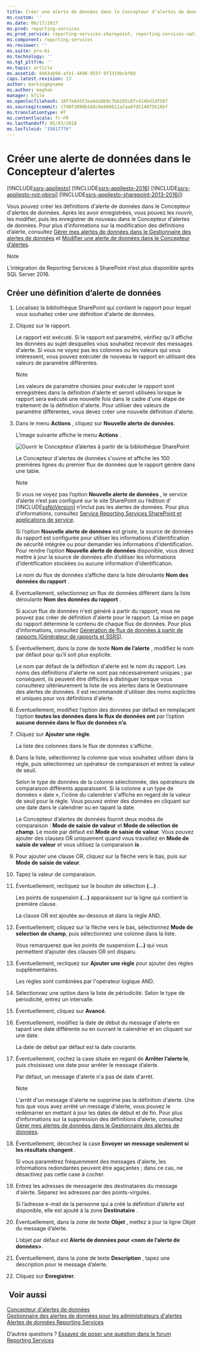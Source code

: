 ```yaml
---
title: Créer une alerte de données dans le Concepteur d’alertes de données | Microsoft Docs
ms.custom: ''
ms.date: 08/17/2017
ms.prod: reporting-services
ms.prod_service: reporting-services-sharepoint, reporting-services-native
ms.component: reporting-services
ms.reviewer: ''
ms.suite: pro-bi
ms.technology: ''
ms.tgt_pltfrm: ''
ms.topic: article
ms.assetid: 8464ab9d-afe1-4490-955f-9f3319bcbf8d
caps.latest.revision: 13
author: markingmyname
ms.author: maghan
manager: kfile
ms.openlocfilehash: 10f7e6d3f3ea4da0b9c7bb285c87c414bd1df58f
ms.sourcegitcommit: 1740f3090b168c0e809611a7aa6fd514075616bf
ms.translationtype: HT
ms.contentlocale: fr-FR
ms.lasthandoff: 05/03/2018
ms.locfileid: "33017776"
---
```

# <a name="create-a-data-alert-in-data-alert-designer"></a>Créer une alerte de données dans le Concepteur d’alertes

[!INCLUDE[ssrs-appliesto](../includes/ssrs-appliesto.md)] [!INCLUDE[ssrs-appliesto-2016](../includes/ssrs-appliesto-2016.md)] [!INCLUDE[ssrs-appliesto-not-pbirsi](../includes/ssrs-appliesto-not-pbirs.md)] [!INCLUDE[ssrs-appliesto-sharepoint-2013-2016i](../includes/ssrs-appliesto-sharepoint-2013-2016.md)])

Vous pouvez créer les définitions d'alerte de données dans le Concepteur d'alertes de données. Après les avoir enregistrées, vous pouvez les rouvrir, les modifier, puis les enregistrer de nouveau dans le Concepteur d'alertes de données. Pour plus d’informations sur la modification des définitions d’alerte, consultez [Gérer mes alertes de données dans le Gestionnaire des alertes de données](../reporting-services/manage-my-data-alerts-in-data-alert-manager.md) et [Modifier une alerte de données dans le Concepteur d’alertes](../reporting-services/edit-a-data-alert-in-alert-designer.md).

> [!NOTE]
> L’intégration de Reporting Services à SharePoint n’est plus disponible après SQL Server 2016.

## <a name="create-a-data-alert-definition"></a>Créer une définition d’alerte de données
 
1.  Localisez la bibliothèque SharePoint qui contient le rapport pour lequel vous souhaitez créer une définition d'alerte de données.  
  
2.  Cliquez sur le rapport.  
  
     Le rapport est exécuté. Si le rapport est paramétré, vérifiez qu'il affiche les données au sujet desquelles vous souhaitez recevoir des messages d'alerte. Si vous ne voyez pas les colonnes ou les valeurs qui vous intéressent, vous pouvez exécuter de nouveau le rapport en utilisant des valeurs de paramètre différentes.  
  
    > [!NOTE]  
    >  Les valeurs de paramètre choisies pour exécuter le rapport sont enregistrées dans la définition d'alerte et seront utilisées lorsque le rapport sera exécuté une nouvelle fois dans le cadre d'une étape de traitement de la définition d'alerte. Pour utiliser des valeurs de paramètre différentes, vous devez créer une nouvelle définition d'alerte.  
  
3.  Dans le menu **Actions** , cliquez sur **Nouvelle alerte de données**.  
  
     L’image suivante affiche le menu **Actions** .  
  
     ![Ouvrir le Concepteur d’alertes à partir de la bibliothèque SharePoint](../reporting-services/media/rs-openalertdesigneriw.gif "Ouvrir le Concepteur d’alertes à partir de la bibliothèque SharePoint")  
  
     Le Concepteur d'alertes de données s'ouvre et affiche les 100 premières lignes du premier flux de données que le rapport génère dans une table.  
  
    > [!NOTE]  
    >  Si vous ne voyez pas l’option **Nouvelle alerte de données** , le service d’alerte n’est pas configuré sur le site SharePoint ou l’édition d’ [!INCLUDE[ssNoVersion](../includes/ssnoversion-md.md)] n’inclut pas les alertes de données. Pour plus d’informations, consultez [Service Reporting Services SharePoint et applications de service](../reporting-services/report-server-sharepoint/reporting-services-sharepoint-service-and-service-applications.md).  
    >   
    >  Si l’option **Nouvelle alerte de données** est grisée, la source de données du rapport est configurée pour utiliser les informations d’identification de sécurité intégrée ou pour demander les informations d’identification. Pour rendre l’option **Nouvelle alerte de données** disponible, vous devez mettre à jour la source de données afin d’utiliser les informations d’identification stockées ou aucune information d’identification.  
  
     Le nom du flux de données s’affiche dans la liste déroulante **Nom des données du rapport** .  
  
4.  Éventuellement, sélectionnez un flux de données différent dans la liste déroulante **Nom des données du rapport** .  
  
     Si aucun flux de données n'est généré à partir du rapport, vous ne pouvez pas créer de définition d'alerte pour le rapport. La mise en page du rapport détermine le contenu de chaque flux de données. Pour plus d’informations, consultez [Génération de flux de données à partir de rapports &#40;Générateur de rapports et SSRS&#41;](../reporting-services/report-builder/generating-data-feeds-from-reports-report-builder-and-ssrs.md).  
  
5.  Éventuellement, dans la zone de texte **Nom de l’alerte** , modifiez le nom par défaut pour qu’il soit plus explicite.  
  
     Le nom par défaut de la définition d'alerte est le nom du rapport. Les noms des définitions d'alerte ne sont pas nécessairement uniques ; par conséquent, ils peuvent être difficiles à distinguer lorsque vous consulterez ultérieurement la liste de vos alertes dans le Gestionnaire des alertes de données. Il est recommandé d'utiliser des noms explicites et uniques pour vos définitions d'alerte.  
  
6.  Éventuellement, modifiez l’option des données par défaut en remplaçant l’option **toutes les données dans le flux de données ont** par l’option **aucune donnée dans le flux de données n’a**.  
  
7.  Cliquez sur **Ajouter une règle**.  
  
     La liste des colonnes dans le flux de données s'affiche.  
  
8.  Dans la liste, sélectionnez la colonne que vous souhaitez utiliser dans la règle, puis sélectionnez un opérateur de comparaison et entrez la valeur de seuil.  
  
     Selon le type de données de la colonne sélectionnée, des opérateurs de comparaison différents apparaissent. Si la colonne a un type de données « date », l'icône du calendrier s'affiche en regard de la valeur de seuil pour la règle. Vous pouvez entrer des données en cliquant sur une date dans le calendrier ou en tapant la date.  
  
     Le Concepteur d’alertes de données fournit deux modes de comparaison : **Mode de saisie de valeur** et **Mode de sélection de champ**. Le mode par défaut est **Mode de saisie de valeur**. Vous pouvez ajouter des clauses OR uniquement quand vous travaillez en **Mode de saisie de valeur** et vous utilisez la comparaison **is** .  
  
9. Pour ajouter une clause OR, cliquez sur la flèche vers le bas, puis sur **Mode de saisie de valeur**.  
  
10. Tapez la valeur de comparaison.  
  
11. Éventuellement, recliquez sur le bouton de sélection **(…)** .  
  
     Les points de suspension **(…)** apparaissent sur la ligne qui contient la première clause.  
  
     La clause OR est ajoutée au-dessous et dans la règle AND.  
  
12. Éventuellement, cliquez sur la flèche vers le bas, sélectionnez **Mode de sélection de champ**, puis sélectionnez une colonne dans la liste.  
  
     Vous remarquerez que les points de suspension **(…)** qui vous permettent d’ajouter des clauses OR ont disparu.  
  
13. Éventuellement, recliquez sur **Ajouter une règle** pour ajouter des règles supplémentaires.  
  
     Les règles sont combinées par l'opérateur logique AND.  
  
14. Sélectionnez une option dans la liste de périodicité. Selon le type de périodicité, entrez un intervalle.  
  
15. Éventuellement, cliquez sur **Avancé**.  
  
16. Éventuellement, modifiez la date de début du message d'alerte en tapant une date différente ou en ouvrant le calendrier et en cliquant sur une date.  
  
     La date de début par défaut est la date courante.  
  
17. Éventuellement, cochez la case située en regard de **Arrêter l’alerte le**, puis choisissez une date pour arrêter le message d’alerte.  
  
     Par défaut, un message d'alerte n'a pas de date d'arrêt.  
  
    > [!NOTE]  
    >  L'arrêt d'un message d'alerte ne supprime pas la définition d'alerte. Une fois que vous avez arrêté un message d'alerte, vous pouvez le redémarrer en mettant à jour les dates de début et de fin. Pour plus d’informations sur la suppression des définitions d’alerte, consultez [Gérer mes alertes de données dans le Gestionnaire des alertes de données](../reporting-services/manage-my-data-alerts-in-data-alert-manager.md).  
  
18. Éventuellement, décochez la case **Envoyer un message seulement si les résultats changent** .  
  
     Si vous paramétrez fréquemment des messages d'alerte, les informations redondantes peuvent être agaçantes ; dans ce cas, ne désactivez pas cette case à cocher.  
  
19. Entrez les adresses de messagerie des destinataires du message d'alerte. Séparez les adresses par des points-virgules.  
  
     Si l’adresse e-mail de la personne qui a créé la définition d’alerte est disponible, elle est ajouté à la zone **Destinataire** .  
  
20. Éventuellement, dans la zone de texte **Objet** , mettez à jour la ligne Objet du message d’alerte.  
  
     L’objet par défaut est **Alerte de données pour \<nom de l’alerte de données>**.  
  
21. Éventuellement, dans la zone de texte **Description** , tapez une description pour le message d’alerte.  
  
22. Cliquez sur **Enregistrer**.  

## <a name="see-also"></a> Voir aussi

[Concepteur d'alertes de données](../reporting-services/data-alert-designer.md)   
[Gestionnaire des alertes de données pour les administrateurs d'alertes](../reporting-services/data-alert-manager-for-alerting-administrators.md)   
[Alertes de données Reporting Services](../reporting-services/reporting-services-data-alerts.md)  

D’autres questions ? [Essayez de poser une question dans le forum Reporting Services](http://go.microsoft.com/fwlink/?LinkId=620231)
